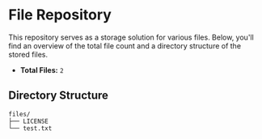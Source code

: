 # File Repository

This repository serves as a storage solution for various files. Below, you'll find an overview of the total file count and a directory structure of the stored files.

- **Total Files:** `2`

## Directory Structure

```
files/
├── LICENSE
└── test.txt

```